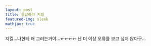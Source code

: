```yaml
---
layout: post
title: 응답하라 지킬
featured-img: sleek
mathjax: true
---
```



지킬...나한테 왜 그러는거야...ㅠㅠㅠㅠ
난 더 이상 오류를 보고 싶지 않다구...
